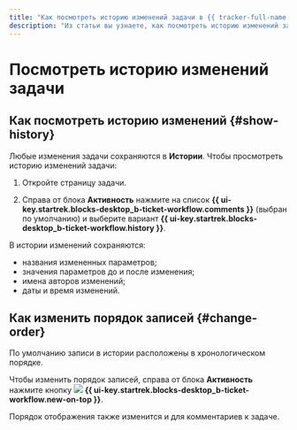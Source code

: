 ```yaml
---
title: "Как посмотреть историю изменений задачи в {{ tracker-full-name }}"
description: "Из статьи вы узнаете, как посмотреть историю изменений задачи в {{ tracker-name }}."
---
```


# Посмотреть историю изменений задачи

## Как посмотреть историю изменений {#show-history}

Любые изменения задачи сохраняются в **Истории**. Чтобы просмотреть историю изменений задачи:

1. Откройте страницу задачи.

1. Справа от блока **Активность** нажмите на список **{{ ui-key.startrek.blocks-desktop_b-ticket-workflow.comments }}** (выбран по умолчанию) и выберите вариант **{{ ui-key.startrek.blocks-desktop_b-ticket-workflow.history }}**.

В истории изменений сохраняются:

* названия измененных параметров;
* значения параметров до и после изменения;
* имена авторов изменений;
* даты и время изменений.

## Как изменить порядок записей {#change-order}

По умолчанию записи в истории расположены в хронологическом порядке. 

Чтобы изменить порядок записей, справа от блока **Активность** нажмите кнопку ![](../../_assets/tracker/svg/new-first.svg) **{{ ui-key.startrek.blocks-desktop_b-ticket-workflow.new-on-top }}**.

Порядок отображения также изменится и для комментариев к задаче.
